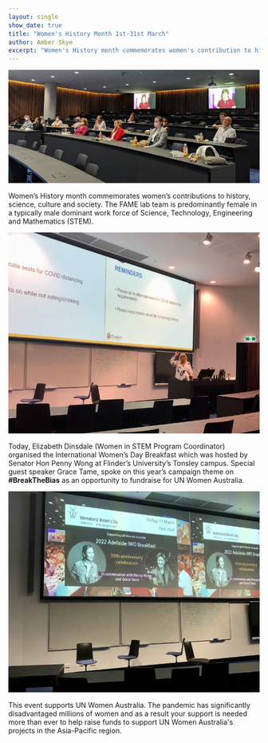 ```yaml
---
layout: single
show_date: true
title: "Women's History Month 1st-31st March"
author: Amber Skye
excerpt: "Women's History month commemorates women's contribution to history, science, culture, and society.\n"
---
```


![](/assets/images/whm1.jpg)

Women’s History month commemorates women’s contributions to history, science, culture and society. 
The FAME lab team is predominantly female in a typically male dominant work force of Science, Technology, 
Engineering and Mathematics (STEM).

![](/assets/images/whm2.jpg)

Today, Elizabeth Dinsdale (Women in STEM Program Coordinator) organised the International Women’s Day Breakfast 
which was hosted by Senator Hon Penny Wong at Flinder’s University’s Tonsley campus. 
Special guest speaker Grace Tame, spoke on this year’s campaign theme on __#BreakTheBias__ as an opportunity to 
fundraise for UN Women Australia.

![](/assets/images/whm3.jpg)

This event supports UN Women Australia. 
The pandemic has significantly disadvantaged millions of women and as a result your support is needed more than 
ever to help raise funds to support UN Women Australia's projects in the Asia-Pacific region.

